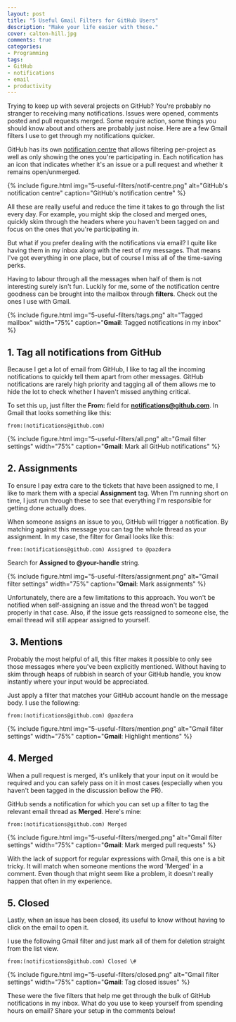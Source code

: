 ```yaml
---
layout: post
title: "5 Useful Gmail Filters for GitHub Users"
description: "Make your life easier with these."
cover: calton-hill.jpg
comments: true
categories:
- Programming
tags:
- GitHub
- notifications
- email
- productivity
---
```


Trying to keep up with several projects on GitHub? You're probably no stranger
to receiving many notifications. Issues were opened, comments posted and pull
requests merged. Some require action, some things you should know about and
others are probably just noise. Here are a few Gmail filters I use to get
through my notifications quicker.

GitHub has its own [notification centre](https://github.com/notifications
"GitHub's notification centre") that allows filtering per-project as well as
only showing the ones you're participating in. Each notification has an icon
that indicates whether it's an issue or a pull request and whether it remains
open/unmerged.

{% include figure.html img="5-useful-filters/notif-centre.png"
           alt="GitHub's notification centre"
           caption="GitHub's notification centre" %}

All these are really useful and reduce the time it takes to go through the list
every day. For example, you might skip the closed and merged ones, quickly skim
through the headers where you haven't been tagged on and focus on the ones that
you're participating in.

But what if you prefer dealing with the notifications via email?  I quite like
having them in my inbox along with the rest of my messages. That means I've got
everything in one place, but of course I miss all of the time-saving perks.

Having to labour through all the messages when half of them is not interesting
surely isn't fun. Luckily for me, some of the notification centre goodness can
be brought into the mailbox through **filters**. Check out the ones I use with
Gmail.

{% include figure.html img="5-useful-filters/tags.png"
           alt="Tagged mailbox" width="75%"
           caption="<strong>Gmail</strong>: Tagged notifications in my inbox" %}


## 1. Tag all notifications from GitHub

Because I get a lot of email from GitHub, I like to tag all the incoming
notifications to quickly tell them apart from other messages. GitHub
notifications are rarely high priority and tagging all of them allows me to
hide the lot to check whether I haven't missed anything critical.

To set this up, just filter the **From:** field for
**notifications@github.com**. In Gmail that looks something like this:

`from:(notifications@github.com)`

{% include figure.html img="5-useful-filters/all.png"
           alt="Gmail filter settings" width="75%"
           caption="<strong>Gmail</strong>: Mark all GitHub notifications" %}

## 2. Assignments

To ensure I pay extra care to the tickets that have been assigned to me, I like
to mark them with a special **Assignment** tag. When I'm running short on time,
I just run through these to see that everything I'm responsible for getting
done actually does.

When someone assigns an issue to you, GitHub will trigger a notification. By
matching against this message you can tag the whole thread as your assignment.
In my case, the filter for Gmail looks like this:

`from:(notifications@github.com) Assigned to @pazdera`

Search for **Assigned to @your-handle** string.

{% include figure.html img="5-useful-filters/assignment.png"
           alt="Gmail filter settings" width="75%"
           caption="<strong>Gmail</strong>: Mark assignments" %}

Unfortunately, there are a few limitations to this approach. You won't be
notified when self-assigning an issue and the thread won't be tagged properly
in that case. Also, if the issue gets reassigned to someone else, the email
thread will still appear assigned to yourself.

##  3. Mentions

Probably the most helpful of all, this filter makes it possible to only see
those messages where you've been explicitly mentioned. Without having to skim
through heaps of rubbish in search of your GitHub handle, you know instantly
where your input would be appreciated.

Just apply a filter that matches your GitHub account handle on the message
body. I use the following:

`from:(notifications@github.com) @pazdera`

{% include figure.html img="5-useful-filters/mention.png"
           alt="Gmail filter settings" width="75%"
           caption="<strong>Gmail</strong>: Highlight mentions" %}

## 4. Merged

When a pull request is merged, it's unlikely that your input on it would be
required and you can safely pass on it in most cases (especially when you
haven't been tagged in the discussion bellow the PR).

GitHub sends a notification for which you can set up a filter to tag the
relevant email thread as **Merged**. Here's mine:

`from:(notifications@github.com) Merged `

{% include figure.html img="5-useful-filters/merged.png"
           alt="Gmail filter settings" width="75%"
           caption="<strong>Gmail</strong>: Mark merged pull requests" %}

With the lack of support for regular expressions with Gmail, this one is a bit
tricky. It will match when someone mentions the word 'Merged' in a comment.
Even though that might seem like a problem, it doesn't really happen that often
in my experience.

## 5. Closed

Lastly, when an issue has been closed, its useful to know without having to
click on the email to open it.

I use the following Gmail filter and just mark all of them for deletion
straight from the list view.

`from:(notifications@github.com) Closed \#`

{% include figure.html img="5-useful-filters/closed.png"
           alt="Gmail filter settings" width="75%"
           caption="<strong>Gmail</strong>: Tag closed issues" %}

These were the five filters that help me get through the bulk of GitHub
notifications in my inbox. What do you use to keep yourself from spending hours
on email? Share your setup in the comments below!
